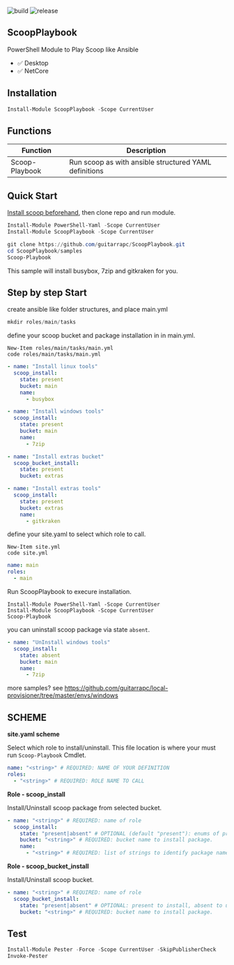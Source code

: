 ![build](https://github.com/guitarrapc/ScoopPlaybook/workflows/build/badge.svg) ![release](https://github.com/guitarrapc/ScoopPlaybook/workflows/release/badge.svg)

## ScoopPlaybook

PowerShell Module to Play Scoop like Ansible

* :white_check_mark: Desktop
* :white_check_mark: NetCore

## Installation

```ps1
Install-Module ScoopPlaybook -Scope CurrentUser
```

## Functions

Function | Description
---- | ----
Scoop-Playbook | Run scoop as with ansible structured YAML definitions

## Quick Start

[Install scoop beforehand](https://scoop.sh/), then clone repo and run module.

```ps1
Install-Module PowerShell-Yaml -Scope CurrentUser
Install-Module ScoopPlaybook -Scope CurrentUser

git clone https://github.com/guitarrapc/ScoopPlaybook.git
cd ScoopPlaybook/samples
Scoop-Playbook
```

This sample will install busybox, 7zip and gitkraken for you.

## Step by step Start

create ansible like folder structures, and place main.yml

```ps1
mkdir roles/main/tasks
```

define your scoop bucket and package installation in in main.yml.

```shell
New-Item roles/main/tasks/main.yml
code roles/main/tasks/main.yml
```

```yaml
- name: "Install linux tools"
  scoop_install:
    state: present
    bucket: main
    name:
      - busybox

- name: "Install windows tools"
  scoop_install:
    state: present
    bucket: main
    name:
      - 7zip

- name: "Install extras bucket"
  scoop_bucket_install:
    state: present
    bucket: extras

- name: "Install extras tools"
  scoop_install:
    state: present
    bucket: extras
    name:
      - gitkraken
```

define your site.yaml to select which role to call.

```shell
New-Item site.yml
code site.yml
```

```yaml
name: main
roles:
  - main
```

Run ScoopPlaybook to execure installation.

```shell
Install-Module PowerShell-Yaml -Scope CurrentUser
Install-Module ScoopPlaybook -Scope CurrentUser
Scoop-Playbook
```

you can uninstall scoop package via state `absent`.

```yaml
- name: "UnInstall windows tools"
  scoop_install:
    state: absent
    bucket: main
    name:
      - 7zip
```

more samples? see https://github.com/guitarrapc/local-provisioner/tree/master/envs/windows

## SCHEME

**site.yaml scheme**

Select which role to install/uninstall.
This file location is where your must run `Scoop-Playbook` Cmdlet.

```yaml
name: "<string>" # REQUIRED: NAME OF YOUR DEFINITION
roles:
  - "<string>" # REQUIRED: ROLE NAME TO CALL
```

**Role - scoop_install**

Install/Uninstall scoop package from selected bucket.

```yaml
- name: "<string>" # REQUIRED: name of role
  scoop_install:
    state: "present|absent" # OPTIONAL (default "present"): enums of present or absent. present to install, absent to uninstall.
    bucket: "<string>" # REQUIRED: bucket name to install package.
    name:
      - "<string>" # REQUIRED: list of strings to identify package names
```

**Role - scoop_bucket_install**

Install/Uninstall scoop bucket.

```yaml
- name: "<string>" # REQUIRED: name of role
  scoop_bucket_install:
    state: "present|absent" # OPTIONAL: present to install, absent to uninstall. default "present".
    bucket: "<string>" # REQUIRED: bucket name to install package.
```

## Test 

```ps1
Install-Module Pester -Force -Scope CurrentUser -SkipPublisherCheck
Invoke-Pester
```
